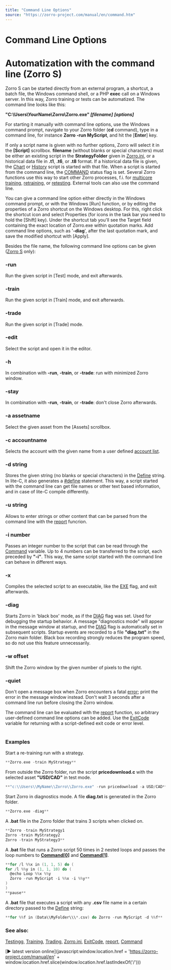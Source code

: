 ```yaml
---
title: "Command Line Options"
source: "https://zorro-project.com/manual/en/command.htm"
---
```


# Command Line Options

# Automatization with the command line (Zorro S)

Zorro S can be started directly from an external program, a shortcut, a batch file, the Windows command shell, or a PHP **exec** call on a Windows server. In this way, Zorro training or tests can be automatized. The command line looks like this:

**"C:\\Users\\YourName\\Zorro\\Zorro.exe" _\[filename\]_** **_\[options\]_**

For starting it manually with command line options, use the Windows command prompt, navigate to your Zorro folder (**cd** command), type in a command line, for instance **Zorro -run MyScript**, and hit the \[**Enter**\] key.

If only a script name is given with no further options, Zorro will select it in the **\[Script\]** scrollbox. **filename** (without blanks or special characters) must be either an existing script in the **StrategyFolder** given in [Zorro.ini](007_Training.md), or a historical data file in **.t1**, **.t6**, or **.t8** format. If a historical data file is given, the [Chart](020_Included_Scripts.md) or [History](020_Included_Scripts.md) script is started with that file. When a script is started from the command line, the [COMMAND](013_Asset_Account_Lists.md) status flag is set. Several Zorro functions use this way to start other Zorro processes, f.i. for [multicore training](numcores.md), [retraining](009_Retraining.md), or [retesting](009_Retraining.md). External tools can also use the command line.

You can give a command line option either directly in the Windows command prompt, or with the Windows \[Run\] function, or by editing the properties of a Zorro shortcut on the Windows desktop. For this, right click the shortcut icon and select Properties (for icons in the task bar you need to hold the \[Shift\] key). Under the shortcut tab you'll see the Target field containing the exact location of Zorro.exe within quotation marks. Add command line options, such as '**\-diag**', after the last quotation mark, and save the modified shortcut with \[Apply\].

Besides the file name, the following command line options can be given ([Zorro S](restrictions.md) only):

### \-run

Run the given script in \[Test\] mode, and exit afterwards.

### \-train

Run the given script in \[Train\] mode, and exit afterwards.

### \-trade

Run the given script in \[Trade\] mode.

### \-edit

Select the script and open it in the editor.

### \-h

In combination with **\-run**, **\-train**, or **\-trade**: run with minimized Zorro window.

### \-stay

In combination with **\-run**, **\-train**, or **\-trade**: don't close Zorro afterwards.

### \-a assetname

Select the given asset from the \[Assets\] scrollbox.

### \-c accountname

Selects the account with the given name from a user defined [account list](013_Asset_Account_Lists.md). 

### \-d string

Stores the given string (no blanks or special characters) in the [Define](cmd.md) string. In lite-C, it also generates a [#define](060_define_undef.md) statement. This way, a script started with the command line can get file names or other text based information, and in case of lite-C compile differently.

### \-u string

Allows to enter strings or other content that can be parsed from the command line with the [report](012_Performance_Report.md) funcrion.

### \-i number

Passes an integer number to the script that can be read through the [Command](cmd.md) variable. Up to 4 numbers can be transferred to the script, each preceded by **"-i"**. This way, the same script started with the command line can behave in different ways.

### \-x 

Compiles the selected script to an executable, like the [EXE](018_TradeMode.md) flag, and exit afterwards.  

### \-diag

Starts Zorro in 'black box' mode, as if the [DIAG](199_Verbose.md) flag was set. Used for debugging the startup behavior. A message "diagnostics mode" will appear in the message window at startup, and the [DIAG](199_Verbose.md) flag is automatically set in subsequent scripts. Startup events are recorded to a file **"diag.txt"** in the Zorro main folder. Black box recording strongly reduces the program speed, so do not use this feature unnecessarily.

### \-w offset

Shift the Zorro window by the given number of pixels to the right.

### \-quiet

Don't open a message box when Zorro encounters a fatal [error](errors.md); print the error in the message window instead. Don't wait 3 seconds after a command line run before closing the Zorro window.  
  
  
The command line can be evaluated with the [report](012_Performance_Report.md) function, so arbitrary user-defined command line options can be added. Use the [ExitCode](175_ExitCode.md) variable for returning with a script-defined exit code or error level.  
   

### Examples

Start a re-training run with a strategy.

```c
**Zorro.exe -train MyStrategy**
```

From outside the Zorro folder, run the script **pricedownload.c** with the selected asset **"USD/CAD"** in test mode.

```c
**"c:\\Users\\MyName\\Zorro\\Zorro.exe" -run pricedownload -a USD/CAD**
```

Start Zorro in diagnostics mode. A file **diag.txt** is generated in the Zorro folder.

```c
**Zorro.exe -diag**
```

A **.bat** file in the Zorro folder that trains 3 scripts when clicked on.

```c
**Zorro -train MyStrategy1
Zorro -train MyStrategy2
Zorro -train MyStrategy3**
```
A **.bat** file that runs a Zorro script 50 times in 2 nested loops and passes the loop numbers to **[Command\[0\]](cmd.md)** and **[Command\[1\]](cmd.md)**.
```c
**for /l %%x in (1, 1, 5) do (
for /l %%y in (1, 1, 10) do (
  @echo Loop %%x %%y
  Zorro -run MyScript -i %%x -i %%y**
)
)
**pause**
```

A **.bat** file that executes a script with any **.csv** file name in a certain directory passed to the [Define](cmd.md) string:

```c
**for %%f in (Data\\MyFolder\\\*.csv) do Zorro -run MyScript -d %%f**
```

### See also:

[Testingg](006_Testing.md), [Training](007_Training.md), [Trading](004_Trading_Strategies.md), [Zorro.ini](007_Training.md), [ExitCode](175_ExitCode.md), [report](012_Performance_Report.md), [Command](cmd.md)

[► latest version online](javascript:window.location.href = 'https://zorro-project.com/manual/en' + window.location.href.slice\(window.location.href.lastIndexOf\('/'\)\))